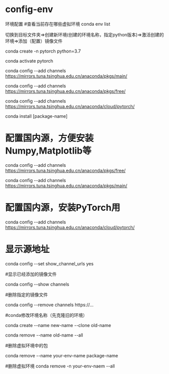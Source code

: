 # config-env
环境配置
#查看当前存在哪些虚拟环境
conda env list

切换到目标文件夹=>创建新环境(创建的环境名称，指定python版本)=>激活创建的环境=>添加（配置）镜像文件

conda create -n pytorch python=3.7

conda activate pytorch

conda config --add channels https://mirrors.tuna.tsinghua.edu.cn/anaconda/pkgs/main/

conda config --add channels https://mirrors.tuna.tsinghua.edu.cn/anaconda/pkgs/free/

conda config --add channels https://mirrors.tuna.tsinghua.edu.cn/anaconda/cloud/pytorch/

conda install [package-name]

# 配置国内源，方便安装Numpy,Matplotlib等

conda config --add channels https://mirrors.tuna.tsinghua.edu.cn/anaconda/pkgs/free/

conda config --add channels https://mirrors.tuna.tsinghua.edu.cn/anaconda/pkgs/main/

# 配置国内源，安装PyTorch用

conda config --add channels https://mirrors.tuna.tsinghua.edu.cn/anaconda/cloud/pytorch/

# 显示源地址

conda config --set show_channel_urls yes

#显示已经添加的镜像文件

conda config --show channels

#删除指定的镜像文件

conda config --remove channels https://...


#conda修改环境名称（先克隆旧的环境）

conda create --name new-name --clone old-name

conda remove --name old-name --all

#删除虚拟环境中的包

conda remove --name your-env-name package-name

#删除虚拟环境
conda remove -n your-env-naem --all
